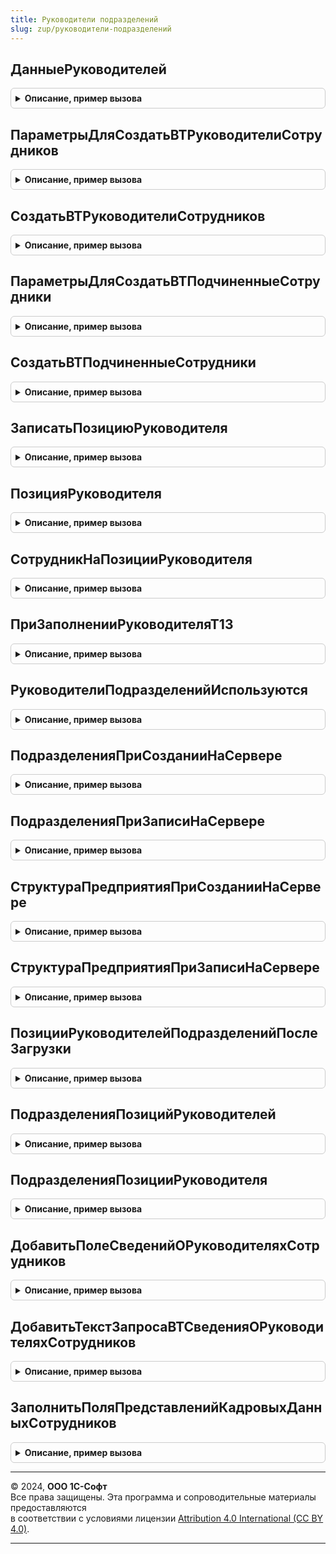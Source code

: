 ```yaml
---
title: Руководители подразделений
slug: zup/руководители-подразделений
---
```



## ДанныеРуководителей
<details style="margin: 1em 0; padding: 0.5em; border: 1px solid #ccc; border-radius: 6px;">

<summary style="font-weight: bold; cursor: pointer;">Описание, пример вызова</summary>

```bsl

// Возвращает руководителей подразделения
// Параметры:
//	Подразделения - Массив Из СправочникСсылка.СтруктураПредприятия
//	НаследованиеРуководителей - Булево - если признак = Истина, руководителем подразделения будет считаться руководитель ближайшего родителя.
//
// Возвращаемое значение:
//	Соответствие Из КлючИЗначение:
//		* Ключ		- СправочникСсылка.СтруктураПредприятия - подразделение.
//		* Значение 	- Структура:
//			* Руководитель - СправочникСсылка.Сотрудники - руководитель
//			* ПозицияРуководителя - СправочникСсылка.ШтатноеРасписание - позиция руководителя
//			* ФизическоеЛицо - СправочникСсылка.ФизическиеЛица - физическое лицо руководителя
Функция ДанныеРуководителей(Подразделения, НаследованиеРуководителей = Ложь) Экспорт
```

Пример вызова
```bsl
Результат = РуководителиПодразделений.ДанныеРуководителей(Подразделения, НаследованиеРуководителей);
```
</details>

## ПараметрыДляСоздатьВТРуководителиСотрудников
<details style="margin: 1em 0; padding: 0.5em; border: 1px solid #ccc; border-radius: 6px;">

<summary style="font-weight: bold; cursor: pointer;">Описание, пример вызова</summary>

```bsl

// Описание параметров для СоздатьВТРуководителиСотрудников()
// Возвращаемое значение:
// 	Структура - параметры для СоздатьВТРуководителиСотрудников() со значениями по умолчанию.
//
Функция ПараметрыДляСоздатьВТРуководителиСотрудников() Экспорт
```

Пример вызова
```bsl
Результат = РуководителиПодразделений.ПараметрыДляСоздатьВТРуководителиСотрудников() 
```
</details>

## СоздатьВТРуководителиСотрудников
<details style="margin: 1em 0; padding: 0.5em; border: 1px solid #ccc; border-radius: 6px;">

<summary style="font-weight: bold; cursor: pointer;">Описание, пример вызова</summary>

```bsl

// Создает временную таблицу с руководителями сотрудников
// Параметры:
//	МенеджерВременныхТаблиц - МенеджерВременныхТаблиц - менеджер временных таблиц
//	ИмяВТСотрудники			- Строка - имя временной таблицы, в которой содержатся сотрудники, для которых необходимо получить руководителей.
//	ПараметрыСоздания		- Структура - см. ПараметрыДляСоздатьВТРуководителиСотрудников()
//
Процедура СоздатьВТРуководителиСотрудников(МенеджерВременныхТаблиц, ИмяВТСотрудники, ПараметрыСоздания) Экспорт
```

Пример вызова
```bsl
РуководителиПодразделений.СоздатьВТРуководителиСотрудников(МенеджерВременныхТаблиц, ИмяВТСотрудники, ПараметрыСоздания) 
```
</details>

## ПараметрыДляСоздатьВТПодчиненныеСотрудники
<details style="margin: 1em 0; padding: 0.5em; border: 1px solid #ccc; border-radius: 6px;">

<summary style="font-weight: bold; cursor: pointer;">Описание, пример вызова</summary>

```bsl

// Описание параметров для СоздатьВТПодчиненныеСотрудники()
// Возвращаемое значение:
// 	Структура - параметры для СоздатьВТПодчиненныеСотрудники() со значениями по умолчанию.
//
Функция ПараметрыДляСоздатьВТПодчиненныеСотрудники() Экспорт
```

Пример вызова
```bsl
Результат = РуководителиПодразделений.ПараметрыДляСоздатьВТПодчиненныеСотрудники() 
```
</details>

## СоздатьВТПодчиненныеСотрудники
<details style="margin: 1em 0; padding: 0.5em; border: 1px solid #ccc; border-radius: 6px;">

<summary style="font-weight: bold; cursor: pointer;">Описание, пример вызова</summary>

```bsl

// Создает временную таблицу с подчиненными сотрудниками
// Параметры:
//	МенеджерВременныхТаблиц - МенеджерВременныхТаблиц - менеджер временных таблиц
//	ИмяВТРуководители		- Строка - имя временной таблицы, в которой содержатся сотрудники, для которых необходимо получить руководителей.
//	ПараметрыСоздания		- Структура - см. ПараметрыДляСоздатьВТПодчиненныеСотрудники()
//
Процедура СоздатьВТПодчиненныеСотрудники(МенеджерВременныхТаблиц, ИмяВТРуководители, ПараметрыСоздания) Экспорт
```

Пример вызова
```bsl
РуководителиПодразделений.СоздатьВТПодчиненныеСотрудники(МенеджерВременныхТаблиц, ИмяВТРуководители, ПараметрыСоздания) 
```
</details>

## ЗаписатьПозициюРуководителя
<details style="margin: 1em 0; padding: 0.5em; border: 1px solid #ccc; border-radius: 6px;">

<summary style="font-weight: bold; cursor: pointer;">Описание, пример вызова</summary>

```bsl

Процедура ЗаписатьПозициюРуководителя(Подразделение, ПозицияРуководителя) Экспорт
```

Пример вызова
```bsl
РуководителиПодразделений.ЗаписатьПозициюРуководителя(Подразделение, ПозицияРуководителя) 
```
</details>

## ПозицияРуководителя
<details style="margin: 1em 0; padding: 0.5em; border: 1px solid #ccc; border-radius: 6px;">

<summary style="font-weight: bold; cursor: pointer;">Описание, пример вызова</summary>

```bsl

Функция ПозицияРуководителя(Подразделение) Экспорт
```

Пример вызова
```bsl
Результат = РуководителиПодразделений.ПозицияРуководителя(Подразделение) 
```
</details>

## СотрудникНаПозицииРуководителя
<details style="margin: 1em 0; padding: 0.5em; border: 1px solid #ccc; border-radius: 6px;">

<summary style="font-weight: bold; cursor: pointer;">Описание, пример вызова</summary>

```bsl

Функция СотрудникНаПозицииРуководителя(ПозицияРуководителя) Экспорт
```

Пример вызова
```bsl
Результат = РуководителиПодразделений.СотрудникНаПозицииРуководителя(ПозицияРуководителя) 
```
</details>

## ПриЗаполненииРуководителяТ13
<details style="margin: 1em 0; padding: 0.5em; border: 1px solid #ccc; border-radius: 6px;">

<summary style="font-weight: bold; cursor: pointer;">Описание, пример вызова</summary>

```bsl

Процедура ПриЗаполненииРуководителяТ13(Подразделение, ФИО, Должность, ДатаАктуальности, СтандартнаяОбработка) Экспорт
```

Пример вызова
```bsl
РуководителиПодразделений.ПриЗаполненииРуководителяТ13(Подразделение, ФИО, Должность, ДатаАктуальности, СтандартнаяОбработка) 
```
</details>

## РуководителиПодразделенийИспользуются
<details style="margin: 1em 0; padding: 0.5em; border: 1px solid #ccc; border-radius: 6px;">

<summary style="font-weight: bold; cursor: pointer;">Описание, пример вызова</summary>

```bsl

Функция РуководителиПодразделенийИспользуются() Экспорт
```

Пример вызова
```bsl
Результат = РуководителиПодразделений.РуководителиПодразделенийИспользуются() 
```
</details>

## ПодразделенияПриСозданииНаСервере
<details style="margin: 1em 0; padding: 0.5em; border: 1px solid #ccc; border-radius: 6px;">

<summary style="font-weight: bold; cursor: pointer;">Описание, пример вызова</summary>

```bsl

Процедура ПодразделенияПриСозданииНаСервере(Форма) Экспорт
```

Пример вызова
```bsl
РуководителиПодразделений.ПодразделенияПриСозданииНаСервере(Форма) 
```
</details>

## ПодразделенияПриЗаписиНаСервере
<details style="margin: 1em 0; padding: 0.5em; border: 1px solid #ccc; border-radius: 6px;">

<summary style="font-weight: bold; cursor: pointer;">Описание, пример вызова</summary>

```bsl

Процедура ПодразделенияПриЗаписиНаСервере(Форма, ТекущийОбъект, Отказ, ПараметрыЗаписи) Экспорт
```

Пример вызова
```bsl
РуководителиПодразделений.ПодразделенияПриЗаписиНаСервере(Форма, ТекущийОбъект, Отказ, ПараметрыЗаписи) 
```
</details>

## СтруктураПредприятияПриСозданииНаСервере
<details style="margin: 1em 0; padding: 0.5em; border: 1px solid #ccc; border-radius: 6px;">

<summary style="font-weight: bold; cursor: pointer;">Описание, пример вызова</summary>

```bsl

Процедура СтруктураПредприятияПриСозданииНаСервере(Форма) Экспорт
```

Пример вызова
```bsl
РуководителиПодразделений.СтруктураПредприятияПриСозданииНаСервере(Форма) 
```
</details>

## СтруктураПредприятияПриЗаписиНаСервере
<details style="margin: 1em 0; padding: 0.5em; border: 1px solid #ccc; border-radius: 6px;">

<summary style="font-weight: bold; cursor: pointer;">Описание, пример вызова</summary>

```bsl

Процедура СтруктураПредприятияПриЗаписиНаСервере(Форма, Отказ, ТекущийОбъект, ПараметрыЗаписи) Экспорт
```

Пример вызова
```bsl
РуководителиПодразделений.СтруктураПредприятияПриЗаписиНаСервере(Форма, Отказ, ТекущийОбъект, ПараметрыЗаписи) 
```
</details>

## ПозицииРуководителейПодразделенийПослеЗагрузки
<details style="margin: 1em 0; padding: 0.5em; border: 1px solid #ccc; border-radius: 6px;">

<summary style="font-weight: bold; cursor: pointer;">Описание, пример вызова</summary>

```bsl

Процедура ПозицииРуководителейПодразделенийПослеЗагрузки(Объект, ОбъектНайден, ПараметрыОбъекта, Параметры, Отказ) Экспорт
```

Пример вызова
```bsl
РуководителиПодразделений.ПозицииРуководителейПодразделенийПослеЗагрузки(Объект, ОбъектНайден, ПараметрыОбъекта, Параметры, Отказ) 
```
</details>

## ПодразделенияПозицийРуководителей
<details style="margin: 1em 0; padding: 0.5em; border: 1px solid #ccc; border-radius: 6px;">

<summary style="font-weight: bold; cursor: pointer;">Описание, пример вызова</summary>

```bsl

Функция ПодразделенияПозицийРуководителей(Позиции) Экспорт
```

Пример вызова
```bsl
Результат = РуководителиПодразделений.ПодразделенияПозицийРуководителей(Позиции) 
```
</details>

## ПодразделенияПозицииРуководителя
<details style="margin: 1em 0; padding: 0.5em; border: 1px solid #ccc; border-radius: 6px;">

<summary style="font-weight: bold; cursor: pointer;">Описание, пример вызова</summary>

```bsl

Функция ПодразделенияПозицииРуководителя(ПозицияРуководителя) Экспорт
```

Пример вызова
```bsl
Результат = РуководителиПодразделений.ПодразделенияПозицииРуководителя(ПозицияРуководителя) 
```
</details>

## ДобавитьПолеСведенийОРуководителяхСотрудников
<details style="margin: 1em 0; padding: 0.5em; border: 1px solid #ccc; border-radius: 6px;">

<summary style="font-weight: bold; cursor: pointer;">Описание, пример вызова</summary>

```bsl

Функция ДобавитьПолеСведенийОРуководителяхСотрудников(ИмяПоля, ТекстыОписанияПолей, ИсточникиДанных) Экспорт
```

Пример вызова
```bsl
Результат = РуководителиПодразделений.ДобавитьПолеСведенийОРуководителяхСотрудников(ИмяПоля, ТекстыОписанияПолей, ИсточникиДанных) 
```
</details>

## ДобавитьТекстЗапросаВТСведенияОРуководителяхСотрудников
<details style="margin: 1em 0; padding: 0.5em; border: 1px solid #ccc; border-radius: 6px;">

<summary style="font-weight: bold; cursor: pointer;">Описание, пример вызова</summary>

```bsl

Процедура ДобавитьТекстЗапросаВТСведенияОРуководителяхСотрудников(Запрос, ТолькоРазрешенные, ОписательВременнойТаблицыОтборов, ПоляОтбораПериодическихДанных, ИсточникиДанных) Экспорт
```

Пример вызова
```bsl
РуководителиПодразделений.ДобавитьТекстЗапросаВТСведенияОРуководителяхСотрудников(Запрос, ТолькоРазрешенные, ОписательВременнойТаблицыОтборов, ПоляОтбораПериодическихДанных, ИсточникиДанных) 
```
</details>

## ЗаполнитьПоляПредставленийКадровыхДанныхСотрудников
<details style="margin: 1em 0; padding: 0.5em; border: 1px solid #ccc; border-radius: 6px;">

<summary style="font-weight: bold; cursor: pointer;">Описание, пример вызова</summary>

```bsl

Процедура ЗаполнитьПоляПредставленийКадровыхДанныхСотрудников(ДополнительныеПоляПредставлений, ПутьКПолямСотрудника) Экспорт
```

Пример вызова
```bsl
РуководителиПодразделений.ЗаполнитьПоляПредставленийКадровыхДанныхСотрудников(ДополнительныеПоляПредставлений, ПутьКПолямСотрудника) 
```
</details>

---

© 2024, **ООО 1С-Софт**  
Все права защищены. Эта программа и сопроводительные материалы предоставляются  
в соответствии с условиями лицензии [Attribution 4.0 International (CC BY 4.0)](https://creativecommons.org/licenses/by/4.0/legalcode).

---
